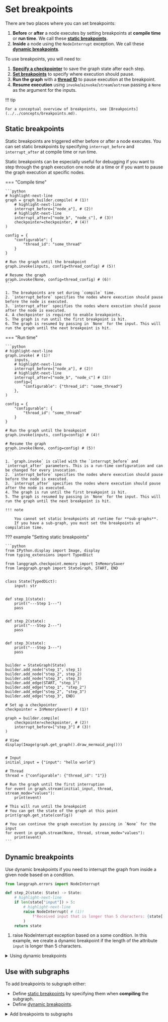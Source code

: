# Set breakpoints

There are two places where you can set breakpoints:

1. **Before** or **after** a node executes by setting breakpoints at **compile time** or **run time**. We call these [**static breakpoints**](#static-breakpoints).
2. **Inside** a node using the `NodeInterrupt` exception. We call these [**dynamic breakpoints**](#dynamic-breakpoints).

To use breakpoints, you will need to:

1. [**Specify a checkpointer**](../../concepts/persistence.md#checkpoints) to save the graph state after each step.
2. [**Set breakpoints**](#setting-breakpoints) to specify where execution should pause.
3. **Run the graph** with a [**thread ID**](../../concepts/persistence.md#threads) to pause execution at the breakpoint.
4. **Resume execution** using `invoke`/`ainvoke`/`stream`/`astream` passing a `None` as the argument for the inputs.

!!! tip

    For a conceptual overview of breakpoints, see [Breakpoints](../../concepts/breakpoints.md).

## Static breakpoints

Static breakpoints are triggered either before or after a node executes. You can set static breakpoints by specifying `interrupt_before` and `interrupt_after` at compile time or run time.

Static breakpoints can be especially useful for debugging if you want to step through the graph execution one
node at a time or if you want to pause the graph execution at specific nodes.

=== "Compile time"

    ```python
    # highlight-next-line
    graph = graph_builder.compile( # (1)!
        # highlight-next-line
        interrupt_before=["node_a"], # (2)!
        # highlight-next-line
        interrupt_after=["node_b", "node_c"], # (3)!
        checkpointer=checkpointer, # (4)!
    )

    config = {
        "configurable": {
            "thread_id": "some_thread"
        }
    }

    # Run the graph until the breakpoint
    graph.invoke(inputs, config=thread_config) # (5)!

    # Resume the graph
    graph.invoke(None, config=thread_config) # (6)!
    ```

    1. The breakpoints are set during `compile` time.
    2. `interrupt_before` specifies the nodes where execution should pause before the node is executed.
    3. `interrupt_after` specifies the nodes where execution should pause after the node is executed.
    4. A checkpointer is required to enable breakpoints.
    5. The graph is run until the first breakpoint is hit.
    6. The graph is resumed by passing in `None` for the input. This will run the graph until the next breakpoint is hit.

=== "Run time"

    ```python
    # highlight-next-line
    graph.invoke( # (1)!
        inputs, 
        # highlight-next-line
        interrupt_before=["node_a"], # (2)!
        # highlight-next-line
        interrupt_after=["node_b", "node_c"] # (3)!
        config={
            "configurable": {"thread_id": "some_thread"}
        }, 
    )

    config = {
        "configurable": {
            "thread_id": "some_thread"
        }
    }

    # Run the graph until the breakpoint
    graph.invoke(inputs, config=config) # (4)!

    # Resume the graph
    graph.invoke(None, config=config) # (5)!
    ```

    1. `graph.invoke` is called with the `interrupt_before` and `interrupt_after` parameters. This is a run-time configuration and can be changed for every invocation.
    2. `interrupt_before` specifies the nodes where execution should pause before the node is executed.
    3. `interrupt_after` specifies the nodes where execution should pause after the node is executed.
    4. The graph is run until the first breakpoint is hit.
    5. The graph is resumed by passing in `None` for the input. This will run the graph until the next breakpoint is hit.

    !!! note

        You cannot set static breakpoints at runtime for **sub-graphs**.
        If you have a sub-graph, you must set the breakpoints at compilation time.

??? example "Setting static breakpoints"

    ```python
    from IPython.display import Image, display
    from typing_extensions import TypedDict
    
    from langgraph.checkpoint.memory import InMemorySaver 
    from langgraph.graph import StateGraph, START, END
    
    
    class State(TypedDict):
        input: str
    
    
    def step_1(state):
        print("---Step 1---")
        pass
    
    
    def step_2(state):
        print("---Step 2---")
        pass
    
    
    def step_3(state):
        print("---Step 3---")
        pass
    
    
    builder = StateGraph(State)
    builder.add_node("step_1", step_1)
    builder.add_node("step_2", step_2)
    builder.add_node("step_3", step_3)
    builder.add_edge(START, "step_1")
    builder.add_edge("step_1", "step_2")
    builder.add_edge("step_2", "step_3")
    builder.add_edge("step_3", END)
    
    # Set up a checkpointer 
    checkpointer = InMemorySaver() # (1)!
    
    graph = builder.compile(
        checkpointer=checkpointer, # (2)!
        interrupt_before=["step_3"] # (3)!
    )
    
    # View
    display(Image(graph.get_graph().draw_mermaid_png()))
    
    
    # Input
    initial_input = {"input": "hello world"}
    
    # Thread
    thread = {"configurable": {"thread_id": "1"}}
    
    # Run the graph until the first interruption
    for event in graph.stream(initial_input, thread, stream_mode="values"):
        print(event)
        
    # This will run until the breakpoint
    # You can get the state of the graph at this point
    print(graph.get_state(config))
    
    # You can continue the graph execution by passing in `None` for the input
    for event in graph.stream(None, thread, stream_mode="values"):
        print(event)
    ```

## Dynamic breakpoints

Use dynamic breakpoints if you need to interrupt the graph from inside a given node based on a condition.

```python
from langgraph.errors import NodeInterrupt

def step_2(state: State) -> State:
    # highlight-next-line
    if len(state["input"]) > 5:
        # highlight-next-line
        raise NodeInterrupt( # (1)!
            f"Received input that is longer than 5 characters: {state['foo']}"
        )
    return state
```

1. raise NodeInterrupt exception based on a some condition. In this example, we create a dynamic breakpoint if the length of the attribute `input` is longer than 5 characters.

<details class="example"><summary>Using dynamic breakpoints</summary>

```python
from typing_extensions import TypedDict
from IPython.display import Image, display

from langgraph.graph import StateGraph, START, END
from langgraph.checkpoint.memory import MemorySaver
from langgraph.errors import NodeInterrupt


class State(TypedDict):
    input: str


def step_1(state: State) -> State:
    print("---Step 1---")
    return state


def step_2(state: State) -> State:
    # Let's optionally raise a NodeInterrupt
    # if the length of the input is longer than 5 characters
    if len(state["input"]) > 5:
        raise NodeInterrupt(
            f"Received input that is longer than 5 characters: {state['input']}"
        )
    print("---Step 2---")
    return state


def step_3(state: State) -> State:
    print("---Step 3---")
    return state


builder = StateGraph(State)
builder.add_node("step_1", step_1)
builder.add_node("step_2", step_2)
builder.add_node("step_3", step_3)
builder.add_edge(START, "step_1")
builder.add_edge("step_1", "step_2")
builder.add_edge("step_2", "step_3")
builder.add_edge("step_3", END)

# Set up memory
memory = MemorySaver()

# Compile the graph with memory
graph = builder.compile(checkpointer=memory)

# View
display(Image(graph.get_graph().draw_mermaid_png()))
```

First, let's run the graph with an input that <= 5 characters long. This should safely ignore the interrupt condition we defined and return the original input at the end of the graph execution.

```python
initial_input = {"input": "hello"}
thread_config = {"configurable": {"thread_id": "1"}}

for event in graph.stream(initial_input, thread_config, stream_mode="values"):
    print(event)
```

If we inspect the graph at this point, we can see that there are no more tasks left to run and that the graph indeed finished execution.

```python
state = graph.get_state(thread_config)
print(state.next)
print(state.tasks)
```

Now, let's run the graph with an input that's longer than 5 characters. This should trigger the dynamic interrupt we defined via raising a `NodeInterrupt` error inside the `step_2` node.

```python
initial_input = {"input": "hello world"}
thread_config = {"configurable": {"thread_id": "2"}}

# Run the graph until the first interruption
for event in graph.stream(initial_input, thread_config, stream_mode="values"):
    print(event)
```

We can see that the graph now stopped while executing `step_2`. If we inspect the graph state at this point, we can see the information on what node is set to execute next (`step_2`), as well as what node raised the interrupt (also `step_2`), and additional information about the interrupt.

```python
state = graph.get_state(thread_config)
print(state.next)
print(state.tasks)
```

If we try to resume the graph from the breakpoint, we will simply interrupt again as our inputs & graph state haven't changed.

```python
# NOTE: to resume the graph from a dynamic interrupt we use the same syntax as with regular interrupts -- we pass None as the input
for event in graph.stream(None, thread_config, stream_mode="values"):
    print(event)
```

```python
state = graph.get_state(thread_config)
print(state.next)
print(state.tasks)
```

</details>

## Use with subgraphs

To add breakpoints to subgraph either:

* Define [static breakpoints](#static-breakpoints) by specifying them when **compiling** the subgraph.
* Define [dynamic breakpoints](#dynamic-breakpoints).

<details class="example"><summary>Add breakpoints to subgraphs</summary>

```python
from typing_extensions import TypedDict

from langgraph.graph import START, StateGraph
from langgraph.checkpoint.memory import InMemorySaver
from langgraph.types import interrupt


class State(TypedDict):
    foo: str


def subgraph_node_1(state: State):
    return {"foo": state["foo"]}


subgraph_builder = StateGraph(State)
subgraph_builder.add_node(subgraph_node_1)
subgraph_builder.add_edge(START, "subgraph_node_1")

subgraph = subgraph_builder.compile(interrupt_before=["subgraph_node_1"])

builder = StateGraph(State)
builder.add_node("node_1", subgraph)  # directly include subgraph as a node
builder.add_edge(START, "node_1")

checkpointer = InMemorySaver()
graph = builder.compile(checkpointer=checkpointer)

config = {"configurable": {"thread_id": "1"}}

graph.invoke({"foo": ""}, config)

# Fetch state including subgraph state.
print(graph.get_state(config, subgraphs=True).tasks[0].state)

# resume the subgraph
graph.invoke(None, config)
```

</details> 
